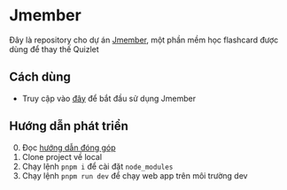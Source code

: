 # Jmember

Đây là repository cho dự án [Jmember](https://jemember.jsclub.tech/), một phần mềm học flashcard được dùng để thay thế Quizlet

## Cách dùng
- Truy cập vào [đây](https://jemember.jsclub.tech/) để bắt đầu sử dụng Jmember

## Hướng dẫn phát triển
0. Đọc [hướng dẫn đóng góp](CONTRIBUTE.md)
1. Clone project về local
2. Chạy lệnh `pnpm i` để cài đặt `node_modules`
3. Chạy lệnh `pnpm run dev` để chạy web app trên môi trường dev
